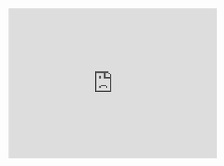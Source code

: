 
<iframe src="https://yoomoney.ru/quickpay/shop-widget?writer=seller&targets=0000000000000&targets-hint=&default-sum=&button-text=12&payment-type-choice=on&comment=on&hint=&successURL=&quickpay=shop&account=410018569359294" width="423" height="304" frameborder="0" allowtransparency="true" scrolling="no"></iframe>
